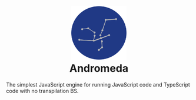 <h1 align="center">
<img src="./assets/andromeda.svg" width="150rem">
<br>
Andromeda
</h1>

The simplest JavaScript engine for running JavaScript code and TypeScript code with no transpilation BS.
